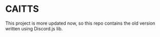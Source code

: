 # CAITTS

This project is more updated now, so this repo contains the old version written using Discord.js lib.
